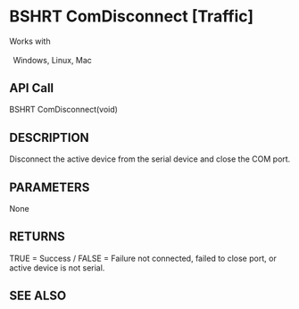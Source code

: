 # BSHRT ComDisconnect [Traffic]

Works with <p class="s1" style="padding-top: 2pt;padding-left: 5pt;text-indent: 0pt;text-align: left;"><a name="bookmark10">&zwnj;</a>Windows, Linux, Mac<a name="bookmark11">&zwnj;</a></p>

## API Call
BSHRT ComDisconnect(void)
## DESCRIPTION
Disconnect the active device from the serial device and close the COM port.

## PARAMETERS
None

## RETURNS
TRUE = Success / FALSE = Failure not connected, failed to close port, or active device is not serial.

## SEE ALSO


